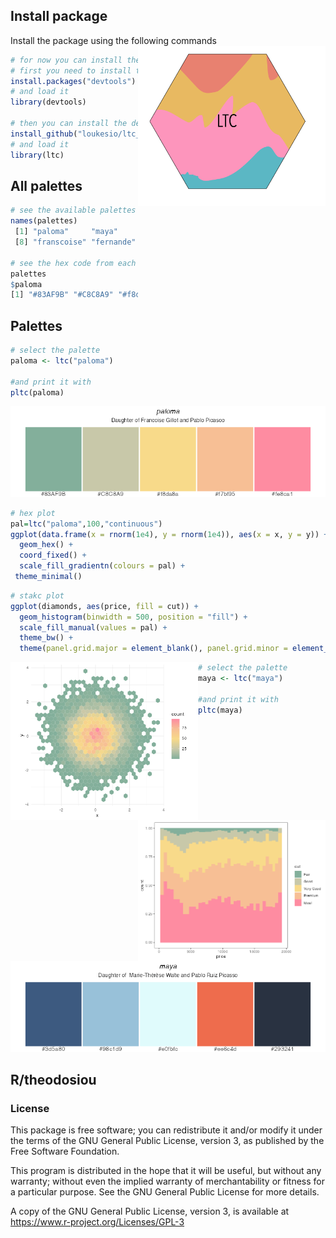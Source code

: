 ## Install package
Install the package using the following commands  <img align="right" src="ReadMEFigures/logo.png" width=300>


```r
# for now you can install the developemental version
# first you need to install the devtools package if you do not have it
install.packages("devtools") 
# and load it
library(devtools)

# then you can install the dev version of the ltc
install_github("loukesio/ltc_palettes")
# and load it
library(ltc)
```

## All palettes

```r
# see the available palettes
names(palettes)
 [1] "paloma"     "maya"       "dora"       "ploen"      "olga"       "mterese"    "gaby"      
 [8] "franscoise" "fernande"   "sylvie"     "expevo"        

# see the hex code from each palette 
palettes
$paloma
[1] "#83AF9B" "#C8C8A9" "#f8da8a" "#f7bf95" "#fe8ca1"
 ```

## Palettes
```r
# select the palette
paloma <- ltc("paloma")

#and print it with 
pltc(paloma)
```
<img src="ReadMEFigures/paloma.png">

```r
# hex plot
pal=ltc("paloma",100,"continuous")
ggplot(data.frame(x = rnorm(1e4), y = rnorm(1e4)), aes(x = x, y = y)) +
  geom_hex() +
  coord_fixed() +
  scale_fill_gradientn(colours = pal) +
 theme_minimal()
```

```r
# stakc plot
ggplot(diamonds, aes(price, fill = cut)) +
  geom_histogram(binwidth = 500, position = "fill") +
  scale_fill_manual(values = pal) +
  theme_bw() +
  theme(panel.grid.major = element_blank(), panel.grid.minor = element_blank())
```

<img align="left" src="ReadMEFigures/paloma_hex.png" width=300>  <img align="right" src="ReadMEFigures/paloma_stack.png" width=300> 

```r
# select the palette
maya <- ltc("maya")

#and print it with 
pltc(maya)
```
<img src="ReadMEFigures/maya.png">

## R/theodosiou

### License

This package is free software; you can redistribute it and/or modify it
under the terms of the GNU General Public License, version 3, as
published by the Free Software Foundation.

This program is distributed in the hope that it will be useful, but
without any warranty; without even the implied warranty of
merchantability or fitness for a particular purpose.  See the GNU
General Public License for more details.

A copy of the GNU General Public License, version 3, is available at
<https://www.r-project.org/Licenses/GPL-3>
